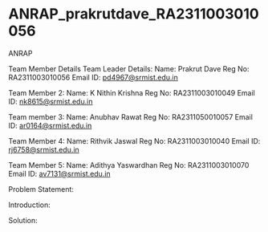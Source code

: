 # ANRAP_prakrutdave_RA2311003010056

ANRAP

Team Member Details
Team Leader Details:
Name: Prakrut Dave
Reg No: RA2311003010056
Email ID: pd4967@srmist.edu.in

Team Member 2:
Name: K Nithin Krishna
Reg No: RA2311003010049
Email ID: nk8615@srmist.edu.in

Team member 3:
Name: Anubhav Rawat
Reg No: RA2311050010057
Email ID: ar0164@srmist.edu.in

Team Member 4:
Name: Rithvik Jaswal
Reg No: RA2311003010040
Email ID: rj6758@srmist.edu.in

Team Member 5:
Name: Adithya Yaswardhan
Reg No: RA2311003010070
Email ID: av7131@srmist.edu.in

Problem Statement:









Introduction:








Solution:









